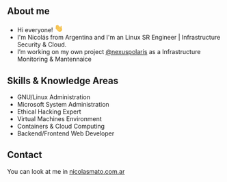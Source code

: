 ## About me

* Hi everyone! <img src="hi.gif" width="20px">
* I'm Nicolás from Argentina and I'm an Linux SR Engineer | Infrastructure Security & Cloud.
* I’m working on my own project [@nexuspolaris](https://www.nexuspolaris.com.ar) as a Infrastructure Monitoring & Mantennaice

## Skills & Knowledge Areas

* GNU/Linux Administration
* Microsoft System Administration
* Ethical Hacking Expert
* Virtual Machines Environment
* Containers & Cloud Computing
* Backend/Frontend Web Developer

## Contact

You can look at me in [nicolasmato.com.ar](https://www.nicolasmato.com.ar)
